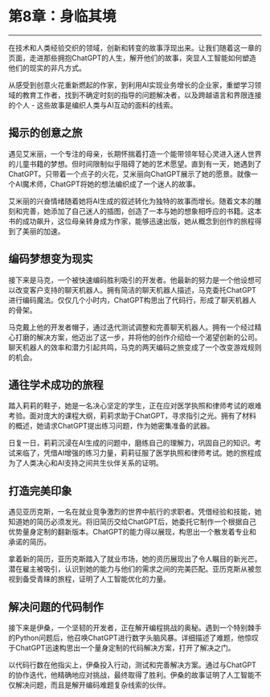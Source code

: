 # 第8章：身临其境

* * *

在技术和人类经验交织的领域，创新和转变的故事浮现出来。让我们随着这一章的页面，走进那些拥抱ChatGPT的人生，解开他们的故事，突显人工智能如何塑造他们的现实的非凡方式。

从感受到创意火花重新燃起的作家，到利用AI实现业务增长的企业家，重塑学习领域的教育工作者，找到不确定时刻的指导的问题解决者，以及跨越语言和界限连接的个人 - 这些故事是编织人类与AI互动的面料的线索。

## 揭示的创意之旅

遇见艾米丽，一个专注的母亲，长期怀揣着打造一个能带领年轻心灵进入迷人世界的儿童书籍的梦想。但时间限制似乎阻碍了她的艺术愿望。直到有一天，她遇到了ChatGPT。只带着一个点子的火花，艾米丽向ChatGPT展示了她的愿景。就像一个AI魔术师，ChatGPT将她的想法编织成了一个迷人的故事。

艾米丽的兴奋情绪随着她将AI生成的叙述转化为独特的故事而增长。随着文本的雕刻和完善，她添加了自己迷人的插图，创造了一本与她的想象相呼应的书籍。这本书的成功飙升，这位母亲转身成为作家，能够迅速出版，她从概念到创作的旅程得到了美丽的加速。

## 编码梦想变为现实

接下来是马克，一个被快速编码胜利吸引的开发者。他最新的努力是一个他设想可以改变客户支持的聊天机器人。拥有简洁的聊天机器人描述，马克委托ChatGPT进行编码魔法。仅仅几个小时内，ChatGPT构思出了代码行，形成了聊天机器人的骨架。

马克戴上他的开发者帽子，通过迭代测试调整和完善聊天机器人。拥有一个经过精心打磨的解决方案，他迈出了这一步，并将他的创作介绍给一个渴望创新的公司。聊天机器人的效率和潜力引起共鸣，马克的两天编码之旅变成了一个改变游戏规则的机会。

## 通往学术成功的旅程

踏入莉莉的鞋子，她是一名决心坚定的学生，正在应对医学执照和律师考试的艰难考验。面对庞大的课程大纲，莉莉求助于ChatGPT，寻求指引之光。拥有了材料的概述，她请求ChatGPT提出练习问题，作为她密集准备的武器。

日复一日，莉莉沉浸在AI生成的问题中，磨练自己的理解力，巩固自己的知识。考试来临了，凭借AI增强的练习力量，莉莉征服了医学执照和律师考试。她的旅程成为了人类决心和AI支持之间共生伙伴关系的证明。

## 打造完美印象

遇见亚历克斯，一名在就业竞争激烈的世界中航行的求职者。凭借经验和技能，她知道她的简历必须发光。将旧简历交给ChatGPT后，她委托它制作一个根据自己优势量身定制的翻新版本。ChatGPT的能力得以展现，构思出一个散发着专业和承诺的简历。

拿着新的简历，亚历克斯踏入了就业市场，她的资历展现出了令人瞩目的新光芒。潜在雇主被吸引，认识到她的能力与他们的需求之间的完美匹配。亚历克斯从被忽视到备受青睐的旅程，证明了人工智能优化的力量。

## 解决问题的代码制作

接下来是伊桑，一个坚韧的开发者，正在解开编程挑战的奥秘。遇到一个特别棘手的Python问题后，他召唤ChatGPT进行数字头脑风暴。详细描述了难题，他惊叹于ChatGPT迅速构思出一个量身定制的代码解决方案，打开了解决之门。

以代码行数在他指尖上，伊桑投入行动，测试和完善解决方案。通过与ChatGPT的协作迭代，他精确地应对挑战，最终取得了胜利。伊桑的故事证明了人工智能不仅解决问题，而且是解开编码难题复杂线索的伙伴。

